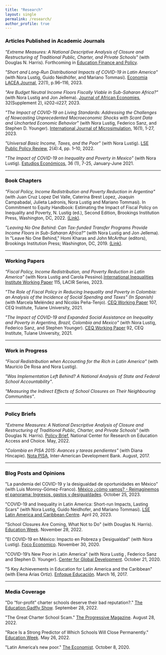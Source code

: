 ```yaml
---
title: "Research"
layout: single
permalink: /research/
author_profile: true
---
```


### <span style="color:#000000">Articles Published in Academic Journals</span> 

*"Extreme Measures: A National Descriptive Analysis of Closure and Restructuring of Traditional Public, Charter, and Private Schools"* (with Douglas N. Harris). 
Forthcoming in [Education Finance and Policy](https://direct.mit.edu/edfp/article-abstract/doi/10.1162/edfp_a_00386/112923/Extreme-Measures-A-National-Descriptive-Analysis?redirectedFrom=fulltext).

*"Short and Long-Run Distributional Impacts of COVID-19 in Latin America"* (with Nora Lustig, Guido Neidhöfer, and Mariano Tommasi). 
[Economia LACEA Journal](https://economia.lse.ac.uk/articles/10.31389/eco.3), 22(1), p.96–116, 2023. 

*"Are Budget Neutral Income Floors Fiscally Viable in Sub-Saharan Africa?"* (with Nora Lustig and Jon Jellema). 
[Journal of African Economies](https://academic.oup.com/jae/article/32/Supplement_2/ii202/7118990), 32(Supplement 2), ii202–ii227, 2023.

*"The Impact of COVID-19 on Living Standards: Addressing the Challenges of Nowcasting Unprecedented Macroeconomic Shocks with Scant Data and Uncharted Economic Behavior"* (with Nora Lustig, Federico Sanz, and Stephen D. Younger). 
[International Journal of Microsimulation](https://www.microsimulation.pub/articles/00273), 16(1), 1-27, 2023.

*"Universal Basic Income, Taxes, and the Poor"* (with Nora Lustig). 
[LSE Public Policy Review](https://ppr.lse.ac.uk/articles/10.31389/lseppr.67/), 2(4):4, pp. 1–10, 2022.

*"The Impact of COVID-19 on Inequality and Poverty in Mexico"* (with Nora Lustig). 
[Estudios Económicos](https://estudioseconomicos.colmex.mx/index.php/economicos/article/view/416), 36 (1), 7-25, January-June 2021.

---

### <span style="color:#000000">Book Chapters</span>  

*"Fiscal Policy, Income Redistribution and Poverty Reduction in Argentina"* (with Juan Cruz Lopez Del Valle, Caterina Brest Lopez, Joaquin Campabadal, Julieta Ladronis, Nora Lustig and Mariano Tommasi). 
In Commitment to Equity Handbook: Estimating the Impact of Fiscal Policy on Inequality and Poverty, N. Lustig (ed.), Second Edition, Brookings Institution Press, Washington, DC, 2022. [(Link)](https://commitmentoequity.org/wp-content/uploads/2023/04/CEQ-Handbook-Volume-1-.pdf).

*"Leaving No One Behind: Can Tax-funded Transfer Programs Provide Income Floors in Sub-Saharan Africa?"* (with Nora Lustig and Jon Jellema).
In "Leave No One Behind," Homi Kharas and John McArthur (editors), Brookings Institution Press; Washington, DC, 2019. [(Link)](https://www.brookings.edu/wp-content/uploads/2019/09/LNOB_Chapter9.pdf).

---

### <span style="color:#000000">Working Papers</span> 

*"Fiscal Policy, Income Redistribution, and Poverty Reduction in Latin America"* (with Nora Lustig and Carola Pessino).[International Inequalities Institute Working Paper](https://eprints.lse.ac.uk/120683/1/LACIR_WP_115.pdf) 115, LACIR Series, 2023.

*"The Role of Fiscal Policy in Reducing Inequality and Poverty in Colombia: an Analysis of the Incidence of Social Spending and Taxes" (In Spanish)* (with Marcela Meléndez and Nicolás Peña-Tenjo). 
[CEQ Working Paper](http://repec.tulane.edu/RePEc/ceq/ceq107.pdf) 107, CEQ Institute, Tulane University, 2021.

*"The Impact of COVID-19 and Expanded Social Assistance on Inequality and Poverty in Argentina, Brazil, Colombia and Mexico"* (with Nora Lustig, Federico Sanz, and Stephen Younger). 
[CEQ Working Paper](http://repec.tulane.edu/RePEc/ceq/ceq92.pdf) 92, CEQ Institute, Tulane University, 2021.

---

### <span style="color:#000000">Work in Progress</span>  

*"Fiscal Redistribution when Accounting for the Rich in Latin America"* (with Mauricio De Rosa and Nora Lustig).

*"Was Implementation Left Behind? A National Analysis of State and Federal School Accountability"*.

*"Measuring the Indirect Effects of School Closures on Their Neighbouring Communities"*.

---

### <span style="color:#000000">Policy Briefs</span> 

*"Extreme Measures: A National Descriptive Analysis of Closure and Restructuring of Traditional Public, Charter, and Private Schools"* (with Douglas N. Harris).
[Policy Brief](https://reachcentered.org/uploads/policybrief/REACH-National-Closure-Restructuring-2022-05-24.pdf), National Center for Research on Education Access and Choice. May, 2022.

*"Colombia en PISA 2015: Avances y tareas pendientes"* (with Diana Hincapie). 
[Nota PISA](https://publications.iadb.org/es/colombia-en-pisa-2015-avances-y-tareas-pendientes), Inter-American Development Bank. August, 2017. 

---

### <span style="color:#000000">Blog Posts and Opinions</span> 

"La pandemia del COVID-19 y la desigualdad de oportunidades en México" (with Luis Monroy-Gómez-Franco). [México ¿cómo vamos? - Reimaginemos el panorama: Ingresos, gastos y desigualdades](https://mexicocomovamos.mx/wp-content/uploads/2023/10/MCV_2023_ReimaginemosElPanorama.pdf). October 25, 2023.

"COVID-19 and Inequality in Latin America: Short-run Impacts, Lasting Scars" (with Nora Lustig, Guido Neidhofer, and Mariano Tommasi). [LSE Latin America and Caribbean Centre](https://blogs.lse.ac.uk/latamcaribbean/2023/04/20/covid-19-inequality-in-latin-america-short-run-impacts-lasting-scars/). April 20, 2023.

"School Closures Are Coming, What Not to Do" (with Douglas N. Harris). [Education Week](https://www.edweek.org/leadership/opinion-school-closures-are-coming-what-not-to-do/2022/11). November 28, 2022.

"El COVID-19 en México: Impacto en Pobreza y Desigualdad" (with Nora Lustig). [Foco Economico](https://dev.focoeconomico.org/2020/11/30/el-covid-19-en-mexico-impacto-en-pobreza-y-desigualdad/). November 30, 2020.

"COVID-19’s New Poor in Latin America" (with Nora Lustig , Federico Sanz and Stephen D. Younger). [Center for Global Development](https://www.cgdev.org/blog/covid-19s-new-poor-latin-america). October 21, 2020.

"5 Key Achievements in Education for Latin America and the Caribbean" (with Elena Arias Ortiz). [Enfoque Educación](https://blogs.iadb.org/educacion/en/cima-5-key-achievements-in-education-for-latin-america-and-the-caribbean/). March 16, 2017.

---

### <span style="color:#000000">Media Coverage</span> 

"Do “for-profit” charter schools deserve their bad reputation?." [The Education Gadfly Show](https://fordhaminstitute.org/national/resources/education-gadfly-show-839-do-profit-charter-schools-deserve-their-bad-reputation). September 28, 2022.

"The Great Charter School Scam." [The Progressive Magazine](https://progressive.org/magazine/the-great-charter-school-scam-burris/). August 28, 2022.

"Race Is a Strong Predictor of Which Schools Will Close Permanently." [Education Week](https://www.edweek.org/leadership/race-is-a-strong-predictor-of-which-schools-will-close-permanently-study-shows/2022/05). May 26, 2022.

"Latin America’s new poor." [The Economist](https://www.economist.com/the-americas/2020/10/08/latin-americas-new-poor). October 8, 2020.



